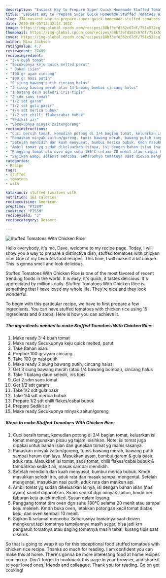 ```yaml
---
description: "Easiest Way to Prepare Super Quick Homemade Stuffed Tomatoes With Chicken Rice"
title: "Easiest Way to Prepare Super Quick Homemade Stuffed Tomatoes With Chicken Rice"
slug: 274-easiest-way-to-prepare-super-quick-homemade-stuffed-tomatoes-with-chicken-rice
date: 2020-08-05T13:32:34.102Z
image: https://img-global.cpcdn.com/recipes/88bf3efd562c67df/751x532cq70/stuffed-tomatoes-with-chicken-rice-foto-resep-utama.jpg
thumbnail: https://img-global.cpcdn.com/recipes/88bf3efd562c67df/751x532cq70/stuffed-tomatoes-with-chicken-rice-foto-resep-utama.jpg
cover: https://img-global.cpcdn.com/recipes/88bf3efd562c67df/751x532cq70/stuffed-tomatoes-with-chicken-rice-foto-resep-utama.jpg
author: Mina Jackson
ratingvalue: 4.7
reviewcount: 27409
recipeingredient:
- "3-4 buah tomat"
- "Secukupnya keju quick melted parut"
- " Bahan isian"
- "100 gr ayam cincang"
- "100 gr nasi putih"
- "2 siung bawang putih cincang halus"
- "3 siung bawang merah atau 14 bawang bombai cincang halus"
- "1 batang daun seledri iris tipis"
- "2 sdm saos tomat"
- "1/2 sdt garam"
- "1/2 sdt gula pasir"
- "1/4 sdt merica bubuk"
- "1/2 sdt chilli flakescabai bubuk"
- "Sedikit air"
- "Secukupnya minyak zaitungoreng"
recipeinstructions:
- "Cuci bersih tomat, kemudian potong di 3/4 bagian tomat, keluarkan isi tomat menggunakan pisau yg tajam, sisihkan. Note: isi tomat juga dipakai untuk bahan isian dan gunakan tomat yg manis rasanya."
- "Panaskan minyak zaitun/goreng, tumis bawang merah, bawang putih sampai harum dan layu. Masukkan ayam, bumbui garam &amp; gula pasir, aduk rata. Masukkan isi tomat, saos tomat, chilli flakes/cabai bubuk &amp; tambahkan sedikit air, masak sampai mendidih."
- "Setelah mendidih dan kuah menyusut, bumbui merica bubuk. Kmdn masukkan seledri iris, aduk rata dan masak sampai mengental. Setelah mengental, masukkan nasi putih, aduk rata dan matikan api."
- "Ambil tomat yg sudah dikeluarkan isinya, isi dengan bahan isian (nasi ayam) sambil dipadatkan. Siram sedikit dgn minyak zaitun, kmdn beri taburan keju quick melted. Susun dalam loyang."
- "Panggang tomat dlm oven dgn suhu 180°C selama 20 menit atau sampai keju meleleh. Kmdn buka oven, letakkan potongan kecil tomat diatas keju, dan oven kembali 10 menit."
- "Sajikan &amp; selamat mencoba. Seharusnya tomatnya saat dioven mengkerut tapi tomatnya tampilannya masih segar, bisa jadi krn pengaruh tomatnya atau daging tomatnya masih tebal, kurang tipis saat dikerok."
categories:
- Recipe
tags:
- stuffed
- tomatoes
- with

katakunci: stuffed tomatoes with 
nutrition: 161 calories
recipecuisine: American
preptime: "PT28M"
cooktime: "PT55M"
recipeyield: "3"
recipecategory: Dessert

---
```



![Stuffed Tomatoes With Chicken Rice](https://img-global.cpcdn.com/recipes/88bf3efd562c67df/751x532cq70/stuffed-tomatoes-with-chicken-rice-foto-resep-utama.jpg)

Hello everybody, it's me, Dave, welcome to my recipe page. Today, I will show you a way to prepare a distinctive dish, stuffed tomatoes with chicken rice. One of my favorites food recipes. This time, I will make it a bit unique. This is gonna smell and look delicious.

Stuffed Tomatoes With Chicken Rice is one of the most favored of recent trending foods in the world. It is easy, it's quick, it tastes delicious. It's appreciated by millions daily. Stuffed Tomatoes With Chicken Rice is something that I have loved my whole life. They're nice and they look wonderful.




To begin with this particular recipe, we have to first prepare a few ingredients. You can have stuffed tomatoes with chicken rice using 15 ingredients and 6 steps. Here is how you can achieve it.

<!--inarticleads1-->

##### The ingredients needed to make Stuffed Tomatoes With Chicken Rice:

1. Make ready 3-4 buah tomat
1. Make ready Secukupnya keju quick melted, parut
1. Take  Bahan isian:
1. Prepare 100 gr ayam cincang
1. Take 100 gr nasi putih
1. Make ready 2 siung bawang putih, cincang halus
1. Get 3 siung bawang merah (atau 1/4 bawang bombai), cincang halus
1. Take 1 batang daun seledri, iris tipis
1. Get 2 sdm saos tomat
1. Get 1/2 sdt garam
1. Take 1/2 sdt gula pasir
1. Take 1/4 sdt merica bubuk
1. Prepare 1/2 sdt chilli flakes/cabai bubuk
1. Prepare Sedikit air
1. Make ready Secukupnya minyak zaitun/goreng




<!--inarticleads2-->

##### Steps to make Stuffed Tomatoes With Chicken Rice:

1. Cuci bersih tomat, kemudian potong di 3/4 bagian tomat, keluarkan isi tomat menggunakan pisau yg tajam, sisihkan. Note: isi tomat juga dipakai untuk bahan isian dan gunakan tomat yg manis rasanya.
1. Panaskan minyak zaitun/goreng, tumis bawang merah, bawang putih sampai harum dan layu. Masukkan ayam, bumbui garam &amp; gula pasir, aduk rata. Masukkan isi tomat, saos tomat, chilli flakes/cabai bubuk &amp; tambahkan sedikit air, masak sampai mendidih.
1. Setelah mendidih dan kuah menyusut, bumbui merica bubuk. Kmdn masukkan seledri iris, aduk rata dan masak sampai mengental. Setelah mengental, masukkan nasi putih, aduk rata dan matikan api.
1. Ambil tomat yg sudah dikeluarkan isinya, isi dengan bahan isian (nasi ayam) sambil dipadatkan. Siram sedikit dgn minyak zaitun, kmdn beri taburan keju quick melted. Susun dalam loyang.
1. Panggang tomat dlm oven dgn suhu 180°C selama 20 menit atau sampai keju meleleh. Kmdn buka oven, letakkan potongan kecil tomat diatas keju, dan oven kembali 10 menit.
1. Sajikan &amp; selamat mencoba. Seharusnya tomatnya saat dioven mengkerut tapi tomatnya tampilannya masih segar, bisa jadi krn pengaruh tomatnya atau daging tomatnya masih tebal, kurang tipis saat dikerok.




So that is going to wrap it up for this exceptional food stuffed tomatoes with chicken rice recipe. Thanks so much for reading. I am confident you can make this at home. There's gonna be more interesting food at home recipes coming up. Don't forget to bookmark this page in your browser, and share it to your loved ones, friends and colleague. Thank you for reading. Go on get cooking!
